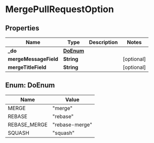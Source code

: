 
# MergePullRequestOption

## Properties
Name | Type | Description | Notes
------------ | ------------- | ------------- | -------------
**_do** | [**DoEnum**](#DoEnum) |  | 
**mergeMessageField** | **String** |  |  [optional]
**mergeTitleField** | **String** |  |  [optional]


<a name="DoEnum"></a>
## Enum: DoEnum
Name | Value
---- | -----
MERGE | &quot;merge&quot;
REBASE | &quot;rebase&quot;
REBASE_MERGE | &quot;rebase-merge&quot;
SQUASH | &quot;squash&quot;




